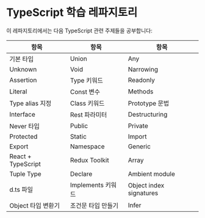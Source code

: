 # TypeScript 학습 레파지토리

이 레파지토리에서는 다음 TypeScript 관련 주제들을 공부합니다:

| 항목                    | 항목                | 항목                  |
|------------------------|------------------|--------------------|
| 기본 타입              | Union           | Any                 |
| Unknown                | Void            | Narrowing          |
| Assertion              | Type 키워드      | Readonly           |
| Literal                | Const 변수       | Methods            |
| Type alias 지정       | Class 키워드     | Prototype 문법    |
| Interface              | Rest 파라미터    | Destructuring      |
| Never 타입            | Public          | Private            |
| Protected              | Static          | Import             |
| Export                 | Namespace       | Generic            |
| React + TypeScript    | Redux Toolkit   | Array              |
| Tuple Type             | Declare         | Ambient module     |
| d.ts 파일             | Implements 키워드 | Object index signatures   |
| Object 타입 변환기    | 조건문 타입 만들기  | Infer             |
